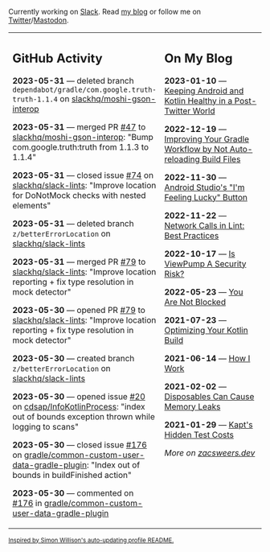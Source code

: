 Currently working on [Slack](https://slack.com/). Read [my blog](https://zacsweers.dev/) or follow me on [Twitter](https://twitter.com/ZacSweers)/[Mastodon](https://hachyderm.io/@ZacSweers).

<table><tr><td valign="top" width="60%">

## GitHub Activity
<!-- githubActivity starts -->
**2023-05-31** — deleted branch `dependabot/gradle/com.google.truth-truth-1.1.4` on [slackhq/moshi-gson-interop](https://github.com/slackhq/moshi-gson-interop)

**2023-05-31** — merged PR [#47](https://github.com/slackhq/moshi-gson-interop/pull/47) to [slackhq/moshi-gson-interop](https://github.com/slackhq/moshi-gson-interop): "Bump com.google.truth:truth from 1.1.3 to 1.1.4"

**2023-05-31** — closed issue [#74](https://github.com/slackhq/slack-lints/issues/74) on [slackhq/slack-lints](https://github.com/slackhq/slack-lints): "Improve location for DoNotMock checks with nested elements"

**2023-05-31** — deleted branch `z/betterErrorLocation` on [slackhq/slack-lints](https://github.com/slackhq/slack-lints)

**2023-05-31** — merged PR [#79](https://github.com/slackhq/slack-lints/pull/79) to [slackhq/slack-lints](https://github.com/slackhq/slack-lints): "Improve location reporting + fix type resolution in mock detector"

**2023-05-30** — opened PR [#79](https://github.com/slackhq/slack-lints/pull/79) to [slackhq/slack-lints](https://github.com/slackhq/slack-lints): "Improve location reporting + fix type resolution in mock detector"

**2023-05-30** — created branch `z/betterErrorLocation` on [slackhq/slack-lints](https://github.com/slackhq/slack-lints)

**2023-05-30** — opened issue [#20](https://github.com/cdsap/InfoKotlinProcess/issues/20) on [cdsap/InfoKotlinProcess](https://github.com/cdsap/InfoKotlinProcess): "index out of bounds exception thrown while logging to scans"

**2023-05-30** — closed issue [#176](https://github.com/gradle/common-custom-user-data-gradle-plugin/issues/176) on [gradle/common-custom-user-data-gradle-plugin](https://github.com/gradle/common-custom-user-data-gradle-plugin): "Index out of bounds in buildFinished action"

**2023-05-30** — commented on [#176](https://github.com/gradle/common-custom-user-data-gradle-plugin/issues/176#issuecomment-1569350810) in [gradle/common-custom-user-data-gradle-plugin](https://github.com/gradle/common-custom-user-data-gradle-plugin)
<!-- githubActivity ends -->
</td><td valign="top" width="40%">

## On My Blog
<!-- blog starts -->
**2023-01-10** — [Keeping Android and Kotlin Healthy in a Post-Twitter World](https://www.zacsweers.dev/keeping-android-healthy/)

**2022-12-19** — [Improving Your Gradle Workflow by Not Auto-reloading Build Files](https://www.zacsweers.dev/improving-your-workflow-by-not-auto-reloading-build-files/)

**2022-11-30** — [Android Studio's "I'm Feeling Lucky" Button](https://www.zacsweers.dev/android-studios-im-feeling-lucky-button/)

**2022-11-22** — [Network Calls in Lint: Best Practices](https://www.zacsweers.dev/network-calls-in-lint-best-practices/)

**2022-10-17** — [Is ViewPump A Security Risk?](https://www.zacsweers.dev/is-viewpump-a-security-risk/)

**2022-05-23** — [You Are Not Blocked](https://www.zacsweers.dev/you-are-not-blocked/)

**2021-07-23** — [Optimizing Your Kotlin Build](https://www.zacsweers.dev/optimizing-your-kotlin-build/)

**2021-06-14** — [How I Work](https://www.zacsweers.dev/how-i-work/)

**2021-02-02** — [Disposables Can Cause Memory Leaks](https://www.zacsweers.dev/disposables-can-cause-memory-leaks/)

**2021-01-29** — [Kapt's Hidden Test Costs](https://www.zacsweers.dev/kapts-hidden-test-costs/)
<!-- blog ends -->
_More on [zacsweers.dev](https://zacsweers.dev/)_
</td></tr></table>

<sub><a href="https://simonwillison.net/2020/Jul/10/self-updating-profile-readme/">Inspired by Simon Willison's auto-updating profile README.</a></sub>